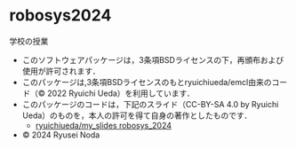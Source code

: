 # robosys2024
学校の授業

* このソフトウェアパッケージは，3条項BSDライセンスの下，再頒布および使用が許可されます．
* このパッケージは,3条項BSDライセンスのもとryuichiueda/emcl由来のコード（© 2022 Ryuichi Ueda）を利用しています．
* このパッケージのコードは，下記のスライド（CC-BY-SA 4.0 by Ryuichi Ueda）のものを，本人の許可を得て自身の著作としたものです．
    * [ryuichiueda/my_slides robosys_2024](https://github.com/ryuichiueda/my_slides/tree/master/robosys_2024)
* © 2024 Ryusei Noda
